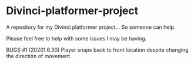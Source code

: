 # Divinci-platformer-project
A repository for my Divinci platformer project... So someone can help.

Please feel free to help with some issues I may be having. 

BUGS #1 (20201.6.30)
  Player snaps back to front location despite changing the direction of movement.
